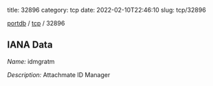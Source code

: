 title: 32896
category: tcp
date: 2022-02-10T22:46:10
slug: tcp/32896

[portdb](/) / [tcp](/category/tcp.html) / 32896


## IANA Data

_Name:_ idmgratm

_Description:_ Attachmate ID Manager

